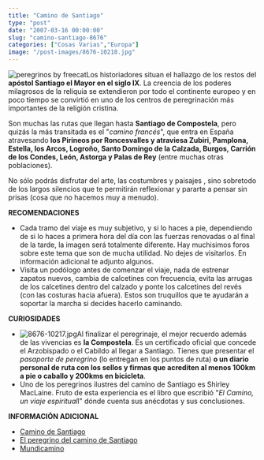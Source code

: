 ```yaml
---
title: "Camino de Santiago"
type: "post"
date: "2007-03-16 00:00:00"
slug: "camino-santiago-8676"
categories: ["Cosas Varias","Europa"]
image: "/post-images/8676-10218.jpg"
---
```


![peregrinos by freecat](/post-images/8676-10218.jpg "peregrinos by freecat")Los historiadores situan el hallazgo de los restos del **apóstol Santiago el Mayor en el siglo IX**. La creencia de los poderes milagrosos de la reliquia se extendieron por todo el continente europeo y en poco tiempo se convirtió en uno de los centros de peregrinación más importantes de la religión cristina.

Son muchas las rutas que llegan hasta **Santiago de Compostela**, pero quizás la más transitada es el "*camino francés*", que entra en España atravesando **los Pirineos por Roncesvalles y atraviesa Zubiri, Pamplona, Estella, los Arcos, Logroño, Santo Domingo de la Calzada, Burgos, Carrión de los Condes, León, Astorga y Palas de Rey** (entre muchas otras poblaciones).

No sólo podrás disfrutar del arte, las costumbres y paisajes , sino sobretodo de los largos silencios que te permitirán reflexionar y pararte a pensar sin prisas (cosa que no hacemos muy a menudo).

**RECOMENDACIONES**

- Cada tramo del viaje es muy subjetivo, y si lo haces a pie, dependiendo de si lo haces a primera hora del día con las fuerzas renovadas o al final de la tarde, la imagen será totalmente diferente. Hay muchisimos foros sobre este tema que son de mucha utilidad. No dejes de visitarlos. En información adicional te adjunto algunos.
- Visita un podólogo antes de comenzar el viaje, nada de estrenar zapatos nuevos, cambia de calcetines con frecuencia, evita las arrugas de los calcetines dentro del calzado y ponte los calcetines del revés (con las costuras hacia afuera). Estos son truquillos que te ayudarán a soportar la marcha si decides hacerlo caminando.

**CURIOSIDADES**

- ![8676-10217.jpg](/post-images/8676-10217.jpg "8676-10217.jpg")Al finalizar el peregrinaje, el mejor recuerdo además de las vivencias es **la Compostela**. Es un certificado oficial que concede el Arzobispado o el Cabildo al llegar a Santiago. Tienes que presentar el *pasaporte de peregrino* (lo entregan en los puntos de ruta) **o un diario personal de ruta con los sellos y firmas que acrediten al menos 100km a pie o caballo y 200kms en bicicleta**.
- Uno de los peregrinos ilustres del camino de Santiago es Shirley MacLaine. Fruto de esta experiencia es el libro que escribió "*El Camino, un viaje espiritual*l" dónde cuenta sus anécdotas y sus conclusiones.

**INFORMACIÓN ADICIONAL**

- [Camino de Santiago](http://www.caminosantiago.com/web/index.htm "Camino de Santiago")
- [El peregrino del camino de Santiago](http://www.caminosantiago.org/cpperegrino/consejos/consejos.asp "http://www.caminosantiago.org/cpperegrino/consejos/consejos.asp")
- [Mundicamino](http://www.mundicamino.com/ "http://www.mundicamino.com/")